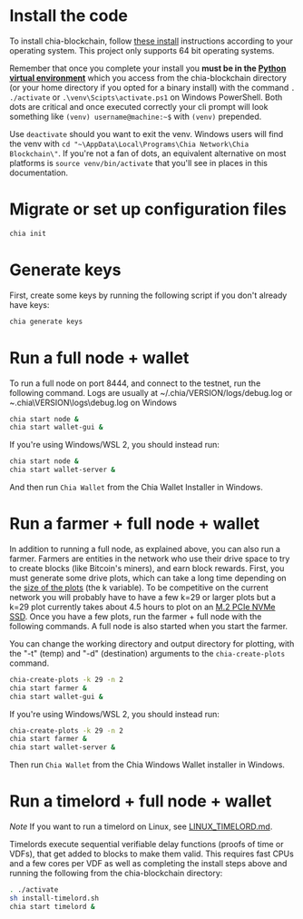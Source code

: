 # Install the code
To install chia-blockchain, follow [these install](https://github.com/Chia-Network/chia-blockchain/wiki/INSTALL) instructions according to your operating system. This project only supports 64 bit operating systems.

Remember that once you complete your install you **must be in the [Python virtual environment](https://docs.python-guide.org/dev/virtualenvs/)** which you access from the chia-blockchain directory (or your home directory if you opted for a binary install) with the command `.   ./activate` or `.\venv\Scipts\activate.ps1` on Windows PowerShell. Both dots are critical and once executed correctly your cli prompt will look something like `(venv) username@machine:~$` with ``(venv)`` prepended. 

Use `deactivate` should you want to exit the venv. Windows users will find the venv with `cd "~\AppData\Local\Programs\Chia Network\Chia Blockchain\"`. If you're not a fan of dots, an equivalent alternative on most platforms is `source venv/bin/activate` that you'll see in places in this documentation.

# Migrate or set up configuration files
```bash
chia init
```

# Generate keys
First, create some keys by running the following script if you don't already have keys:
```bash
chia generate keys
```

# Run a full node + wallet
To run a full node on port 8444, and connect to the testnet, run the following command. Logs are usually at ~/.chia/VERSION/logs/debug.log or ~\.chia\VERSION\logs\debug.log on Windows

```bash
chia start node &
chia start wallet-gui &
```
If you're using Windows/WSL 2, you should instead run:
```bash
chia start node &
chia start wallet-server &
```
And then run `Chia Wallet` from the Chia Wallet Installer in Windows.

# Run a farmer + full node + wallet
In addition to running a full node, as explained above, you can also run a farmer.
Farmers are entities in the network who use their drive space to try to create
blocks (like Bitcoin's miners), and earn block rewards. First, you must generate some drive plots, which
can take a long time depending on the [size of the plots](https://github.com/Chia-Network/chia-blockchain/wiki/k-sizes)
(the k variable). To be competitive on the current network you will probably have to have a few k=29 or larger plots but a k=29 plot currently takes about 4.5 hours to plot on an [M.2 PCIe NVMe SSD](https://en.wikipedia.org/wiki/M.2).
Once you have a few plots, run the farmer + full node with the following commands. A full node is also started when you start the farmer.

You can change the working directory and output directory for plotting, with the "-t" (temp) and "-d" (destination) arguments to the `chia-create-plots` command.
```bash
chia-create-plots -k 29 -n 2
chia start farmer &
chia start wallet-gui &
```
If you're using Windows/WSL 2, you should instead run:
```bash
chia-create-plots -k 29 -n 2
chia start farmer &
chia start wallet-server &
```
Then run `Chia Wallet` from the Chia Windows Wallet installer in Windows.

# Run a timelord + full node + wallet

*Note*
If you want to run a timelord on Linux, see [LINUX_TIMELORD.md](https://github.com/Chia-Network/chia-blockchain/blob/master/LINUX_TIMELORD.md).

Timelords execute sequential verifiable delay functions (proofs of time or VDFs), that get added to
blocks to make them valid. This requires fast CPUs and a few cores per VDF as well as completing the install steps above and running the following from the chia-blockchain directory:
```bash
. ./activate
sh install-timelord.sh
chia start timelord &
```
